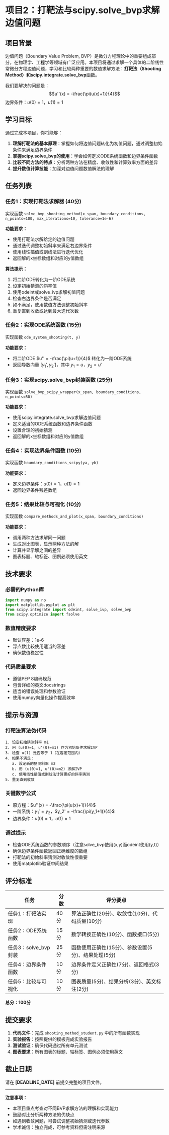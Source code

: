 # 项目2：打靶法与scipy.solve_bvp求解边值问题

## 项目背景

边值问题（Boundary Value Problem, BVP）是微分方程理论中的重要组成部分，在物理学、工程学等领域有广泛应用。本项目将通过求解一个具体的二阶线性常微分方程边值问题，学习和比较两种重要的数值求解方法：**打靶法（Shooting Method）**和**scipy.integrate.solve_bvp**函数。

我们要解决的问题是：
$$u''(x) = -\frac{\pi(u(x)+1)}{4}$$
边界条件：$u(0) = 1$，$u(1) = 1$

## 学习目标

通过完成本项目，你将能够：

1. **理解打靶法的基本原理**：掌握如何将边值问题转化为初值问题，通过调整初始条件来满足边界条件
2. **掌握scipy.solve_bvp的使用**：学会如何定义ODE系统函数和边界条件函数
3. **比较不同方法的特点**：分析两种方法在精度、收敛性和计算效率方面的差异
4. **提升数值计算技能**：加深对边值问题数值解法的理解

## 任务列表

### 任务1：实现打靶法求解器 (40分)

实现函数 `solve_bvp_shooting_method(x_span, boundary_conditions, n_points=100, max_iterations=10, tolerance=1e-6)`

**功能要求：**
- 使用打靶法求解给定的边值问题
- 通过迭代调整初始斜率来满足右边界条件
- 使用线性插值或割线法进行迭代优化
- 返回解的x坐标数组和对应的y值数组

**算法提示：**
1. 将二阶ODE转化为一阶ODE系统
2. 设定初始猜测的斜率值
3. 使用odeint或solve_ivp求解初值问题
4. 检查右边界条件是否满足
5. 如不满足，使用数值方法调整初始斜率
6. 重复直到收敛或达到最大迭代次数

### 任务2：实现ODE系统函数 (15分)

实现函数 `ode_system_shooting(t, y)`

**功能要求：**
- 将二阶ODE $u'' = -\frac{\pi(u+1)}{4}$ 转化为一阶ODE系统
- 返回导数向量 $[y_1', y_2']$，其中 $y_1 = u$，$y_2 = u'$

### 任务3：实现scipy.solve_bvp封装函数 (25分)

实现函数 `solve_bvp_scipy_wrapper(x_span, boundary_conditions, n_points=50)`

**功能要求：**
- 使用scipy.integrate.solve_bvp求解边值问题
- 定义适当的ODE系统函数和边界条件函数
- 设置合理的初始猜测
- 返回解的x坐标数组和对应的y值数组

### 任务4：实现边界条件函数 (10分)

实现函数 `boundary_conditions_scipy(ya, yb)`

**功能要求：**
- 定义边界条件：$u(0) = 1$，$u(1) = 1$
- 返回边界条件残差数组

### 任务5：结果比较与可视化 (10分)

实现函数 `compare_methods_and_plot(x_span, boundary_conditions)`

**功能要求：**
- 调用两种方法求解同一问题
- 生成对比图表，显示两种方法的解
- 计算并显示解之间的差异
- 图表标题、轴标签、图例必须使用英文

## 技术要求

### 必需的Python库
```python
import numpy as np
import matplotlib.pyplot as plt
from scipy.integrate import odeint, solve_ivp, solve_bvp
from scipy.optimize import fsolve
```

### 数值精度要求
- 默认容差：1e-6
- 浮点数比较使用适当的容差
- 确保数值稳定性

### 代码质量要求
- 遵循PEP 8编码规范
- 包含详细的英文docstrings
- 适当的错误处理和参数验证
- 使用numpy向量化操作提高效率

## 提示与资源

### 打靶法算法伪代码
```
1. 设定初始猜测斜率 m1
2. 用 (u(0)=1, u'(0)=m1) 作为初始条件求解IVP
3. 检查 u(1) 是否等于 1（在容差范围内）
4. 如果不满足：
   a. 设定新的猜测斜率 m2
   b. 用 (u(0)=1, u'(0)=m2) 求解IVP
   c. 使用线性插值或割线法计算更好的斜率猜测
5. 重复直到收敛
```

### 关键数学公式
- 原方程：$u''(x) = -\frac{\pi(u(x)+1)}{4}$
- 一阶系统：$y_1' = y_2$，$y_2' = -\frac{\pi(y_1+1)}{4}$
- 边界条件：$u(0) = 1$，$u(1) = 1$

### 调试提示
- 检查ODE系统函数的参数顺序（注意solve_bvp使用(x,y)而odeint使用(y,t)）
- 确保边界条件函数返回正确维度的数组
- 打靶法的初始斜率猜测对收敛性很重要
- 使用matplotlib验证中间结果

## 评分标准

| 任务 | 分数 | 评分要点 |
|------|------|----------|
| 任务1：打靶法实现 | 40分 | 算法正确性(20分)、收敛性(10分)、代码质量(10分) |
| 任务2：ODE系统函数 | 15分 | 数学转换正确性(10分)、函数接口(5分) |
| 任务3：solve_bvp封装 | 25分 | 函数使用正确性(15分)、参数设置(5分)、结果处理(5分) |
| 任务4：边界条件函数 | 10分 | 边界条件定义正确性(7分)、返回格式(3分) |
| 任务5：比较与可视化 | 10分 | 图表质量(5分)、结果分析(3分)、英文标注(2分) |

**总分：100分**

## 提交要求

1. **代码文件**：完成 `shooting_method_student.py` 中的所有函数实现
2. **实验报告**：按照提供的模板完成实验报告
3. **测试验证**：确保代码通过所有单元测试
4. **图表要求**：所有图表的标题、轴标签、图例必须使用英文

## 截止日期

请在 **[DEADLINE_DATE]** 前提交完整的项目文件。

---

**注意事项：**
- 本项目重点考查对不同BVP求解方法的理解和实现能力
- 鼓励对比分析两种方法的优缺点
- 如遇到收敛问题，可尝试调整初始猜测或迭代参数
- 学术诚信：独立完成，可参考资料但需注明来源